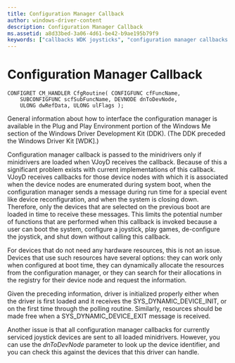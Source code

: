 ```yaml
---
title: Configuration Manager Callback
author: windows-driver-content
description: Configuration Manager Callback
ms.assetid: a8d33bed-3a06-4d61-be42-b9ae195b79f9
keywords: ["callbacks WDK joysticks", "configuration manager callbacks WDK joysticks"]
---
```


# Configuration Manager Callback





```
CONFIGRET CM_HANDLER CfgRoutine( CONFIGFUNC cfFuncName, 
    SUBCONFIGFUNC scfSubFuncName, DEVNODE dnToDevNode, 
    ULONG dwRefData, ULONG ulFlags );
```

General information about how to interface the configuration manager is available in the Plug and Play Environment portion of the Windows Me section of the Windows Driver Development Kit (DDK). (The DDK preceded the Windows Driver Kit \[WDK\].)

Configuration manager callback is passed to the minidrivers only if minidrivers are loaded when VJoyD receives the callback. Because of this a significant problem exists with current implementations of this callback. VJoyD receives callbacks for those device nodes with which it is associated when the device nodes are enumerated during system boot, when the configuration manager sends a message during run time for a special event like device reconfiguration, and when the system is closing down. Therefore, only the devices that are selected on the previous boot are loaded in time to receive these messages. This limits the potential number of functions that are performed when this callback is invoked because a user can boot the system, configure a joystick, play games, de-configure the joystick, and shut down without calling this callback.

For devices that do not need any hardware resources, this is not an issue. Devices that use such resources have several options: they can work only when configured at boot time, they can dynamically allocate the resources from the configuration manager, or they can search for their allocations in the registry for their device node and request the information.

Given the preceding information, driver is initialized properly either when the driver is first loaded and it receives the SYS\_DYNAMIC\_DEVICE\_INIT, or on the first time through the polling routine. Similarly, resources should be made free when a SYS\_DYNAMIC\_DEVICE\_EXIT message is received.

Another issue is that all configuration manager callbacks for currently serviced joystick devices are sent to all loaded minidrivers. However, you can use the *dnToDevNode* parameter to look up the device identifier, and you can check this against the devices that this driver can handle.

 

 




